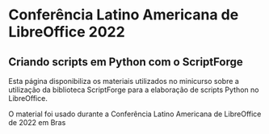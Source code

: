 # Conferência Latino Americana de LibreOffice 2022

## Criando scripts em Python com o ScriptForge

Esta página disponibiliza os materiais utilizados no minicurso sobre a utilização da biblioteca ScriptForge para a elaboração de scripts Python no LibreOffice.

O material foi usado durante a Conferência Latino Americana de LibreOffice de 2022 em Bras
